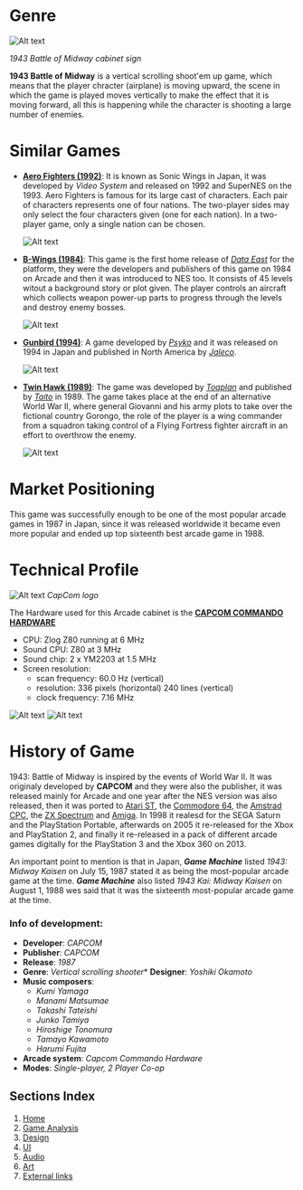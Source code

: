 # Genre

![Alt text](https://i.pinimg.com/originals/c4/13/75/c413753364ffbf8341be5bd3332d9653.jpg)

_1943 Battle of Midway cabinet sign_

**1943 Battle of Midway** is a vertical scrolling shoot'em up game, which means that the player chracter (airplane) is moving upward, the scene in which the game is played moves vertically to make the effect that it is moving forward, all this is happening while the character is shooting a large number of enemies.

# Similar Games

* **[Aero Fighters (1992)](https://en.wikipedia.org/wiki/Aero_Fighters)**: It is known as Sonic Wings in Japan, it was developed by *Video System* and released on 1992 and SuperNES on the 1993. Aero Fighters is famous for its large cast of characters. Each pair of characters represents one of four nations. The two-player sides may only select the four characters given (one for each nation). In a two-player game, only a single nation can be chosen.

   ![Alt text](https://www.arcade-museum.com/images/106/1069316541.jpg)

* **[B-Wings (1984)](https://en.wikipedia.org/wiki/B-Wings)**: This game is the first home release of *[Data East](https://en.wikipedia.org/wiki/Data_East)* for the platform, they were the developers and publishers of this game on 1984 on Arcade and then it was introduced to NES too.
It consists of 45 levels witout a background story or plot given. The player controls an aircraft which collects weapon power-up parts to progress through the levels and destroy enemy bosses.

   ![Alt text](https://lh3.googleusercontent.com/proxy/q0F_z5Fu0LkH2vjYKPraidK0TY9m5jiXGbHelfK6Z6SOwg6gqdCc7Gdz92onMFQ-eL2j9HlV9whpwRDClgek12xdX7EX1Eilpm58-KFN8MAmMGa6dta62tgnt4ec7irM-NqXVJJkMMGZS9n72RA)

* **[Gunbird (1994)](https://en.wikipedia.org/wiki/Gunbird)**: A game developed by *[Psyko](https://en.wikipedia.org/wiki/Psikyo)* and it was released on 1994 in Japan and published in North America by *[Jaleco](https://en.wikipedia.org/wiki/Jaleco)*.

   ![Alt text](https://portforward.com/gunbird/gunbird-logo.png)

* **[Twin Hawk (1989)](https://en.wikipedia.org/wiki/Twin_Hawk)**: The game was developed by *[Toaplan](https://en.wikipedia.org/wiki/Toaplan)* and published by *[Taito](https://en.wikipedia.org/wiki/Taito)* in 1989. The game takes place at the end of an alternative World War II, where general Giovanni and his army plots to take over the fictional country Gorongo, the role of the player is a wing commander from a squadron taking control of a Flying Fortress fighter aircraft in an effort to overthrow the enemy.

   ![Alt text](https://miro.medium.com/max/1838/1*_cid8kb1L0cYYB7XHhtMtg.png)

# Market Positioning
This game was successfully enough to be one of the most popular arcade games in 1987 in Japan, since it was released worldwide it became even more popular and ended up top sixteenth best arcade game in 1988.

# Technical Profile

![Alt text](https://upload.wikimedia.org/wikipedia/commons/thumb/2/2f/Capcom_logo.png/1280px-Capcom_logo.png)
*CapCom logo*

The Hardware used for this Arcade cabinet is the **[CAPCOM COMMANDO HARDWARE](https://es.wikipedia.org/wiki/Capcom_Commando_Hardware)**
* CPU: Zlog Z80 running at 6 MHz
* Sound CPU: Z80 at 3 MHz
* Sound chip: 2 x YM2203 at 1.5 MHz
* Screen resolution:
  * scan frequency: 60.0 Hz (vertical)
  * resolution: 336 pixels (horizontal) 240 lines (vertical) 
  * clock frequency: 7.16 MHz

![Alt text](https://bid.captainsauctionwarehouse.com/images/lot/2388/23882_0.jpg?1566002282)
![Alt text](https://bid.captainsauctionwarehouse.com/images/lot/2387/23877_0.jpg?1566002165)

# History of Game

1943: Battle of Midway is inspired by the events of World War II. It was originaly developed by **CAPCOM** and they were also the publisher, it was released mainly for Arcade and one year after the NES version was also released, then it was ported to [Atari ST](https://en.wikipedia.org/wiki/Atari_ST), the [Commodore 64](https://en.wikipedia.org/wiki/Commodore_64), the [Amstrad CPC](https://en.wikipedia.org/wiki/Amstrad_CPC), the [ZX Spectrum](https://en.wikipedia.org/wiki/ZX_Spectrum) and [Amiga](https://en.wikipedia.org/wiki/Amiga). In 1998 it realesd for the SEGA Saturn and the PlayStation Portable, afterwards on 2005 it re-released for the Xbox and PlayStation 2, and finally it re-released in a pack of different arcade games digitally for the PlayStation 3 and the Xbox 360 on 2013.

An important point to mention is that in Japan, ***Game Machine*** listed *1943: Midway Kaisen* on July 15, 1987 stated it as being the most-popular arcade game at the time. ***Game Machine*** also listed *1943 Kai: Midway Kaisen* on August 1, 1988 wes said that it was the sixteenth most-popular arcade game at the time.

### Info of development:

* **Developer**: *CAPCOM*
* **Publisher**: *CAPCOM*
* **Release**: *1987*
* **Genre**: *Vertical scrolling shooter** **Designer**: *Yoshiki Okamoto*
* **Music composers**: 
    * *Kumi Yamaga*
    * *Manami Matsumae*
    * *Takashi Tateishi*
    * *Junko Tamiya*
    * *Hiroshige Tonomura*
    * *Tamayo Kawamoto*
    * *Harumi Fujita*
* **Arcade system**: *Capcom Commando Hardware*
* **Modes**: *Single-player, 2 Player Co-op*

## Sections Index

1. [Home](https://github.com/FernaToty/ArcadeLovers/wiki)
2. [Game Analysis](https://github.com/FernaToty/ArcadeLovers/wiki/General-Analysis)
3. [Design](https://github.com/FernaToty/ArcadeLovers/wiki/Design)
4. [UI](https://github.com/FernaToty/ArcadeLovers/wiki/UI)
5. [Audio](https://github.com/FernaToty/ArcadeLovers/wiki/Audio)
6. [Art](https://github.com/FernaToty/ArcadeLovers/wiki/Art)
7. [External links](https://github.com/FernaToty/ArcadeLovers/wiki/External-links)
